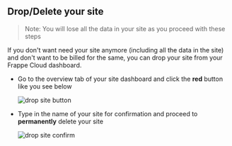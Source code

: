 ## Drop/Delete your site

> Note: You will lose all the data in your site as you proceed with these steps

If you don't want need your site anymore (including all the data in the site) and don't want to be billed for the same, you can drop your site from your Frappe Cloud dashboard.

*   Go to the overview tab of your site dashboard and click the **red** button like you see below
    
    ![drop site button](https://frappecloud.com/files/drop-site-button.png)
    
*   Type in the name of your site for confirmation and proceed to **permanently** delete your site
    
    ![drop site confirm](https://frappecloud.com/files/drop-site-confirm.png)